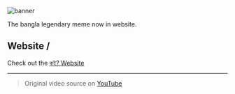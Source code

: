 ![banner](https://cdn.jsdelivr.net/gh/iamovi/koi/assets/main/main.gif)

The bangla legendary meme now in website.

## Website /
Check out the [কই? Website](https://iamovi.github.io/koi/)

---

> Original video source on [YouTube](https://youtu.be/Zui_Ub0UVkc?si=Pfv3gJyMqrH681JY)